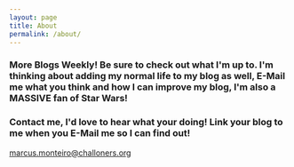 ```yaml
---
layout: page
title: About
permalink: /about/
---
```


### More Blogs Weekly! Be sure to check out what I'm up to. I'm thinking about adding my normal life to my blog as well, E-Mail me what you think and how I can improve my blog, I'm also a MASSIVE fan of Star Wars!

### Contact me, I'd love to hear what your doing! Link your blog to me when you E-Mail me so I can find out!

[marcus.monteiro@challoners.org](mailto:email@domain.com)

